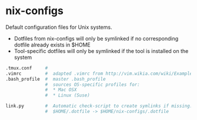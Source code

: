 # nix-configs
Default configuration files for Unix systems.

* Dotfiles from nix-configs  will only be symlinked if no corresponding dotfile already exists in $HOME
* Tool-specific dotfiles will only be symlinked if the tool is installed on the system

```python
.tmux.conf     #
.vimrc         #  adapted .vimrc from http://vim.wikia.com/wiki/Example_vimrc
.bash_profile  #  master .bash_profile 
               #  sources OS-specific profiles for:
               #  * Mac OSX
               #  * Linux (Suse)

link.py        #  Automatic check-script to create symlinks if missing: 
               #  $HOME/.dotfile -> $HOME/nix-configs/.dotfile
```
